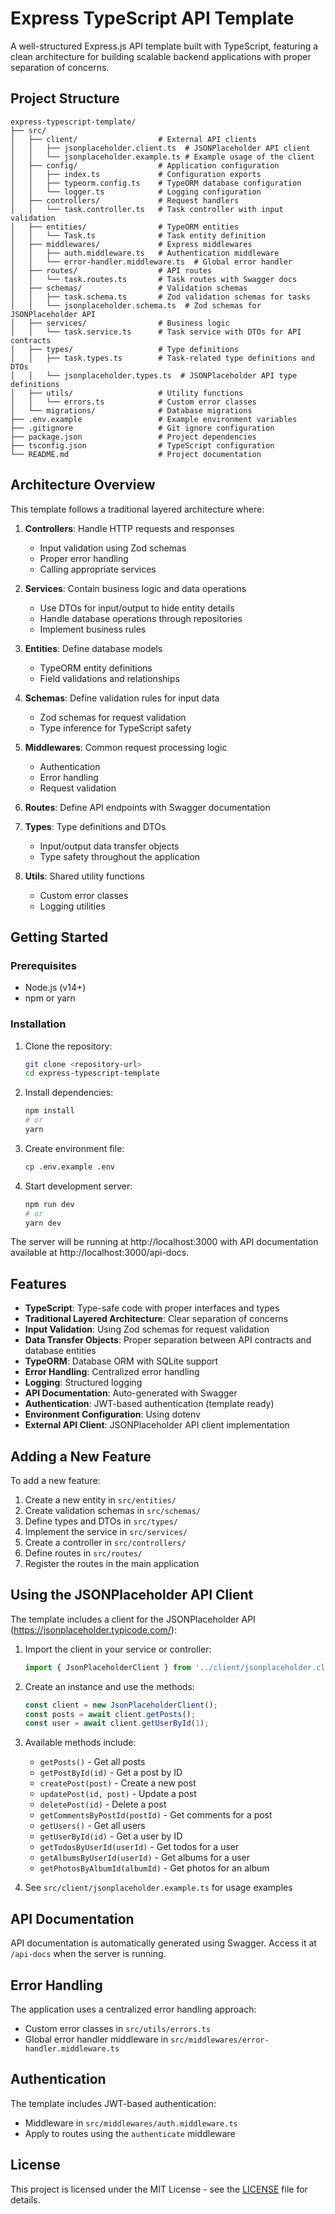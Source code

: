 # Express TypeScript API Template

A well-structured Express.js API template built with TypeScript, featuring a clean architecture for building scalable backend applications with proper separation of concerns.

## Project Structure

```
express-typescript-template/
├── src/
│   ├── client/                  # External API clients
│   │   ├── jsonplaceholder.client.ts  # JSONPlaceholder API client
│   │   └── jsonplaceholder.example.ts # Example usage of the client
│   ├── config/                  # Application configuration
│   │   ├── index.ts             # Configuration exports
│   │   ├── typeorm.config.ts    # TypeORM database configuration
│   │   └── logger.ts            # Logging configuration
│   ├── controllers/             # Request handlers
│   │   └── task.controller.ts   # Task controller with input validation
│   ├── entities/                # TypeORM entities
│   │   └── Task.ts              # Task entity definition
│   ├── middlewares/             # Express middlewares
│   │   ├── auth.middleware.ts   # Authentication middleware
│   │   └── error-handler.middleware.ts  # Global error handler
│   ├── routes/                  # API routes
│   │   └── task.routes.ts       # Task routes with Swagger docs
│   ├── schemas/                 # Validation schemas
│   │   ├── task.schema.ts       # Zod validation schemas for tasks
│   │   └── jsonplaceholder.schema.ts  # Zod schemas for JSONPlaceholder API
│   ├── services/                # Business logic
│   │   └── task.service.ts      # Task service with DTOs for API contracts
│   ├── types/                   # Type definitions
│   │   ├── task.types.ts        # Task-related type definitions and DTOs
│   │   └── jsonplaceholder.types.ts  # JSONPlaceholder API type definitions
│   ├── utils/                   # Utility functions
│   │   └── errors.ts            # Custom error classes
│   └── migrations/              # Database migrations
├── .env.example                 # Example environment variables
├── .gitignore                   # Git ignore configuration
├── package.json                 # Project dependencies
├── tsconfig.json                # TypeScript configuration
└── README.md                    # Project documentation
```

## Architecture Overview

This template follows a traditional layered architecture where:

1. **Controllers**: Handle HTTP requests and responses
   - Input validation using Zod schemas
   - Proper error handling
   - Calling appropriate services

2. **Services**: Contain business logic and data operations
   - Use DTOs for input/output to hide entity details
   - Handle database operations through repositories
   - Implement business rules

3. **Entities**: Define database models
   - TypeORM entity definitions
   - Field validations and relationships

4. **Schemas**: Define validation rules for input data
   - Zod schemas for request validation
   - Type inference for TypeScript safety

5. **Middlewares**: Common request processing logic
   - Authentication
   - Error handling
   - Request validation

6. **Routes**: Define API endpoints with Swagger documentation

7. **Types**: Type definitions and DTOs
   - Input/output data transfer objects
   - Type safety throughout the application

8. **Utils**: Shared utility functions
   - Custom error classes
   - Logging utilities

## Getting Started

### Prerequisites

- Node.js (v14+)
- npm or yarn

### Installation

1. Clone the repository:
   ```bash
   git clone <repository-url>
   cd express-typescript-template
   ```

2. Install dependencies:
   ```bash
   npm install
   # or
   yarn
   ```

3. Create environment file:
   ```bash
   cp .env.example .env
   ```

4. Start development server:
   ```bash
   npm run dev
   # or
   yarn dev
   ```

The server will be running at http://localhost:3000 with API documentation available at http://localhost:3000/api-docs.

## Features

- **TypeScript**: Type-safe code with proper interfaces and types
- **Traditional Layered Architecture**: Clear separation of concerns
- **Input Validation**: Using Zod schemas for request validation
- **Data Transfer Objects**: Proper separation between API contracts and database entities
- **TypeORM**: Database ORM with SQLite support
- **Error Handling**: Centralized error handling
- **Logging**: Structured logging
- **API Documentation**: Auto-generated with Swagger
- **Authentication**: JWT-based authentication (template ready)
- **Environment Configuration**: Using dotenv
- **External API Client**: JSONPlaceholder API client implementation

## Adding a New Feature

To add a new feature:

1. Create a new entity in `src/entities/`
2. Create validation schemas in `src/schemas/`
3. Define types and DTOs in `src/types/`
4. Implement the service in `src/services/`
5. Create a controller in `src/controllers/`
6. Define routes in `src/routes/`
7. Register the routes in the main application

## Using the JSONPlaceholder API Client

The template includes a client for the JSONPlaceholder API (https://jsonplaceholder.typicode.com/):

1. Import the client in your service or controller:
   ```typescript
   import { JsonPlaceholderClient } from '../client/jsonplaceholder.client';
   ```

2. Create an instance and use the methods:
   ```typescript
   const client = new JsonPlaceholderClient();
   const posts = await client.getPosts();
   const user = await client.getUserById(1);
   ```

3. Available methods include:
   - `getPosts()` - Get all posts
   - `getPostById(id)` - Get a post by ID
   - `createPost(post)` - Create a new post
   - `updatePost(id, post)` - Update a post
   - `deletePost(id)` - Delete a post
   - `getCommentsByPostId(postId)` - Get comments for a post
   - `getUsers()` - Get all users
   - `getUserById(id)` - Get a user by ID
   - `getTodosByUserId(userId)` - Get todos for a user
   - `getAlbumsByUserId(userId)` - Get albums for a user
   - `getPhotosByAlbumId(albumId)` - Get photos for an album

4. See `src/client/jsonplaceholder.example.ts` for usage examples

## API Documentation

API documentation is automatically generated using Swagger. Access it at `/api-docs` when the server is running.

## Error Handling

The application uses a centralized error handling approach:

- Custom error classes in `src/utils/errors.ts`
- Global error handler middleware in `src/middlewares/error-handler.middleware.ts`

## Authentication

The template includes JWT-based authentication:

- Middleware in `src/middlewares/auth.middleware.ts`
- Apply to routes using the `authenticate` middleware

## License

This project is licensed under the MIT License - see the [LICENSE](./LICENSE) file for details.
